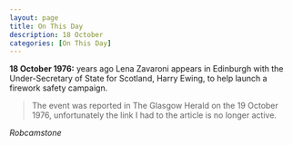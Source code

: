 ```yaml
---
layout: page
title: On This Day
description: 18 October 
categories: [On This Day]
---
```


**18 October 1976:**
<span id="age1"></span> years ago Lena Zavaroni appears in Edinburgh with the Under-Secretary of State for Scotland, Harry Ewing, to help launch a firework safety campaign.

> The event was reported in The Glasgow Herald on the 19 October 1976, unfortunately the link I had to the article is no longer active.

<cite>Robcamstone</cite>

<!-- Script for calculating number of years ago -->
<script>

var dob = '19761018';
var year = Number(dob.substr(0, 4));
var month = Number(dob.substr(4, 2)) - 1;
var day = Number(dob.substr(6, 2));
var today = new Date();
var age1 = today.getFullYear() - year;
if (today.getMonth() < month || (today.getMonth() == month && today.getDate() < day)) {
age1--;
}
document.getElementById("age1").innerHTML=age1;
</script>

